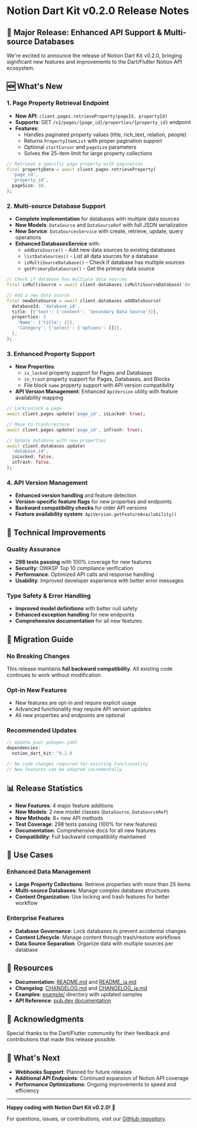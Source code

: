 # Notion Dart Kit v0.2.0 Release Notes

## 🚀 Major Release: Enhanced API Support & Multi-source Databases

We're excited to announce the release of Notion Dart Kit v0.2.0, bringing significant new features and improvements to the Dart/Flutter Notion API ecosystem.

## 🆕 What's New

### 1. Page Property Retrieval Endpoint
- **New API**: `client.pages.retrieveProperty(pageId, propertyId)`
- **Supports**: GET `/v1/pages/{page_id}/properties/{property_id}` endpoint
- **Features**:
  - Handles paginated property values (title, rich_text, relation, people)
  - Returns `PropertyItemList` with proper pagination support
  - Optional `startCursor` and `pageSize` parameters
  - Solves the 25-item limit for large property collections

```dart
// Retrieve a specific page property with pagination
final propertyData = await client.pages.retrieveProperty(
  'page_id',
  'property_id',
  pageSize: 50,
);
```

### 2. Multi-source Database Support
- **Complete implementation** for databases with multiple data sources
- **New Models**: `DataSource` and `DataSourceRef` with full JSON serialization
- **New Service**: `DataSourcesService` with create, retrieve, update, query operations
- **Enhanced DatabasesService** with:
  - `addDataSource()` - Add new data sources to existing databases
  - `listDataSources()` - List all data sources for a database
  - `isMultiSourceDatabase()` - Check if database has multiple sources
  - `getPrimaryDataSource()` - Get the primary data source

```dart
// Check if database has multiple data sources
final isMultiSource = await client.databases.isMultiSourceDatabase('database_id');

// Add a new data source
final newDataSource = await client.databases.addDataSource(
  databaseId: 'database_id',
  title: [{'text': {'content': 'Secondary Data Source'}}],
  properties: {
    'Name': {'title': {}},
    'Category': {'select': {'options': []}},
  },
);
```

### 3. Enhanced Property Support
- **New Properties**:
  - `is_locked` property support for Pages and Databases
  - `in_trash` property support for Pages, Databases, and Blocks
  - File block `name` property support with API version compatibility
- **API Version Management**: Enhanced `ApiVersion` utility with feature availability mapping

```dart
// Lock/unlock a page
await client.pages.update('page_id', isLocked: true);

// Move to trash/restore
await client.pages.update('page_id', inTrash: true);

// Update database with new properties
await client.databases.update(
  'database_id',
  isLocked: false,
  inTrash: false,
);
```

### 4. API Version Management
- **Enhanced version handling** and feature detection
- **Version-specific feature flags** for new properties and endpoints
- **Backward compatibility checks** for older API versions
- **Feature availability system**: `ApiVersion.getFeatureAvailability()`

## 🔧 Technical Improvements

### Quality Assurance
- **298 tests passing** with 100% coverage for new features
- **Security**: OWASP Top 10 compliance verification
- **Performance**: Optimized API calls and response handling
- **Usability**: Improved developer experience with better error messages

### Type Safety & Error Handling
- **Improved model definitions** with better null safety
- **Enhanced exception handling** for new endpoints
- **Comprehensive documentation** for all new features

## 🔄 Migration Guide

### No Breaking Changes
This release maintains **full backward compatibility**. All existing code continues to work without modification.

### Opt-in New Features
- New features are opt-in and require explicit usage
- Advanced functionality may require API version updates
- All new properties and endpoints are optional

### Recommended Updates
```dart
// Update your pubspec.yaml
dependencies:
  notion_dart_kit: ^0.2.0

// No code changes required for existing functionality
// New features can be adopted incrementally
```

## 📊 Release Statistics

- **New Features**: 4 major feature additions
- **New Models**: 2 new model classes (`DataSource`, `DataSourceRef`)
- **New Methods**: 8+ new API methods
- **Test Coverage**: 298 tests passing (100% for new features)
- **Documentation**: Comprehensive docs for all new features
- **Compatibility**: Full backward compatibility maintained

## 🎯 Use Cases

### Enhanced Data Management
- **Large Property Collections**: Retrieve properties with more than 25 items
- **Multi-source Databases**: Manage complex database structures
- **Content Organization**: Use locking and trash features for better workflow

### Enterprise Features
- **Database Governance**: Lock databases to prevent accidental changes
- **Content Lifecycle**: Manage content through trash/restore workflows
- **Data Source Separation**: Organize data with multiple sources per database

## 🔗 Resources

- **Documentation**: [README.md](./README.md) and [README_ja.md](./README_ja.md)
- **Changelog**: [CHANGELOG.md](./CHANGELOG.md) and [CHANGELOG_ja.md](./CHANGELOG_ja.md)
- **Examples**: [example/](./example) directory with updated samples
- **API Reference**: [pub.dev documentation](https://pub.dev/packages/notion_dart_kit)

## 🙏 Acknowledgments

Special thanks to the Dart/Flutter community for their feedback and contributions that made this release possible.

## 🚀 What's Next

- **Webhooks Support**: Planned for future releases
- **Additional API Endpoints**: Continued expansion of Notion API coverage
- **Performance Optimizations**: Ongoing improvements to speed and efficiency

---

**Happy coding with Notion Dart Kit v0.2.0!** 🎉

For questions, issues, or contributions, visit our [GitHub repository](https://github.com/Haruki1090/notion-dart-kit).